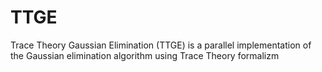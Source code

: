 # TTGE
Trace Theory Gaussian Elimination (TTGE) is a parallel implementation of the Gaussian elimination algorithm using Trace Theory formalizm
